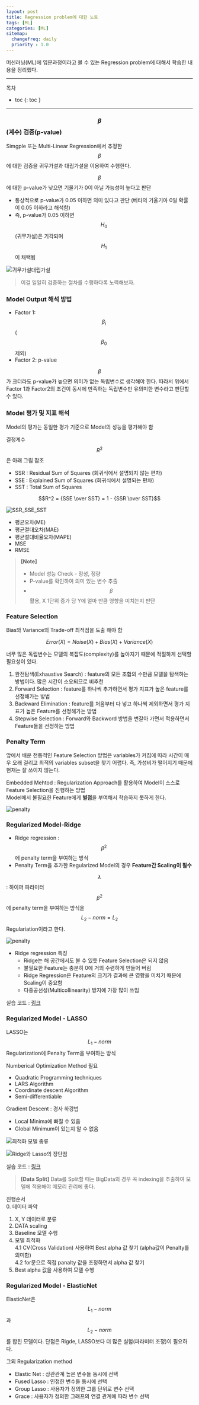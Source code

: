 ```yaml
---
layout: post
title: Regression problem에 대한 노트
tags: [ML]
categories: [ML]
sitemap:
  changefreq: daily
  priority : 1.0
---
```


머신러닝(ML)에 입문과정이라고 볼 수 있는 Regression problem에 대해서 학습한 내용을 정리했다.  

----

목차
- toc
{: toc }

----  

### $${\beta}$$(계수) 검증(p-value)

Simgple 또는 Multi-Linear Regression에서 추정한 $$\beta$$에 대한 검증을 귀무가설과 대립가설을 이용하여 수행한다.  

$${\beta}$$
에 대한 p-value가 낮으면 기울기가 0이 아닐 가능성이 높다고 판단  
- 통상적으로 p-value가 0.05 이하면 의미 있다고 판단 (베타의 기울기아 0일 확률이 0.05 이하라고 해석함)
- 즉, p-value가 0.05 이하면 $$H_0$$(귀무가설)은 기각되며 $$H_1$$이 채택됨  

![귀무가설대립가설](/assets/img/my_photo/ML_0001.png)  

> 이걸 일일히 검증하는 절차를 수행하다록 노력해보자.  

### Model Output 해석 방법  

- Factor 1: $$\beta_i$$($$\beta_0$$ 제외)  
- Factor 2: p-value  

$${\beta}$$ 가 크더라도 p-value가 높으면 의미가 없는 독립변수로 생각해야 한다. 따라서 위에서 Factor 1과 Factor2의 조건이 동시에 만족하는 독립변수만 유의미한 변수라고 판단할 수 있다.  

### Model 평가 및 지표 해석  

Model의 평가는 동일한 평가 기준으로 Model의 성능을 평가해야 함  

결정계수 $$R^2$$은 아래 그림 참조  
- SSR : Residual Sum of Squares (회귀식에서 설명되지 않는 편차)  
- SSE : Explained Sum of Squares (회귀식에서 설명되는 편차)  
- SST : Total Sum of Squares   

$$R^2 = {SSE \over SST} = 1 - {SSR \over SST}$$ 

![SSR_SSE_SST](/assets/img/my_photo/ML_0002.png)  

- 평균오차(ME)  
- 평균절대오차(MAE)  
- 평균절대비율오차(MAPE)  
- MSE  
- RMSE  

> **[Note]**  
> - Model 성능 Check - 정성, 정량  
> - P-value를 확인하여 의미 있는 변수 추출  
> - $$\beta$$ 활용, X 1단위 증가 당 Y에 얼마 만큼 영향을 미치는지 판단  

### Feature Selection  

Bias와 Variance의 Trade-off 최적점을 도출 해야 함  

$$Error(X) = Noise(X) + Bias(X) + Variance(X)$$

너무 많은 독립변수는 모델의 복잡도(complexity)를 높아지기 때문에 적절하게 선택할 필요성이 있다.  

1. 완전탐색(Exhaustive Search) : feature의 모든 조합의 수만큼 모델을 탐색하는 방법이다. 많은 시간이 소요되므로 비추천  
2. Forward Selection : feature를 하나씩 추가하면서 평가 지표가 높은 feature를 선정해가는 방법  
3. Backward Elimination : feature를 처음부터 다 넣고 하나씩 제외하면서 평가 지표가 높은 Feature를 선정해가는 방법  
4. Stepwise Selection : Forward와 Backword 방법을 번갈아 가면서 적용하면서 Feature들을 선정하는 방법   

### Penalty Term  

앞에서 배운 전통적인 Feature Selection 방법은 variables가 커짐에 따라 시간이 매우 오래 걸리고 최적의 variables subset을 찾기 어렵다. 즉, 가성비가 떨어지기 때문에 현재는 잘 쓰이지 않는다.  

Embedded Mehtod : Regularization Approach를 활용하여 Model이 스스로 Feature Selection을 진행하는 방법  
Model에서 불필요한 Feature에게 **벌점**을 부여해서 학습하지 못하게 한다.  

![penalty](/assets/img/my_photo/ML_0003.png)  

### Regularized Model-Ridge  

+ Ridge regression : $$\beta^2$$에 penalty term을 부여하는 방식  
+ Penalty Term을 추가한 Regularized Model의 경우 **Feature간 Scaling이 필수**  

$$\lambda$$ : 하이퍼 파라미터  
$$\beta^2$$에 penalty term을 부여하는 방식을 $$L_2-norm = L_2$$ Regulariation이라고 한다.  

![penalty](/assets/img/my_photo/ML_0004.png)  

+ Ridge regression 특징  
    - Ridge는 해 공간에서도 볼 수 있듯 Feature Selection은 되지 않음  
    - 불필요한 Feature는 충분히 0에 거의 수렴하게 만들어 버림  
    - Ridge Regression은 Feature의 크기가 결과에 큰 영향을 미치기 때문에 Scaling이 중요함  
    - 다중공선성(Multicollinearity) 방지에 가장 많이 쓰임  

실습 코드 : [링크](https://github.com/sooyoung-wind/sooyoung-wind.github.io/blob/main/ipynb/Chap01.07.Regularized%20Model-Ridge%20Code%20%EC%8B%A4%EC%8A%B5.ipynb)

### Regularized Model - LASSO  

LASSO는 $$L_1-norm$$ Regularization에 Penalty Term을 부여하는 방식  

Numberical Optimization Method 필요  
- Quadratic Programming techniques  
- LARS Algorithm  
- Coordinate descent Algorithm  
- Semi-differentiable  

Gradient Descent : 경사 하강법   
- Local Minima에 빠질 수 있음  
- Global Minimum이 있는지 알 수 없음  

![최적화 모델 종류](/assets/img/my_photo/ML_0005.png)   

![Ridge와 Lasso의 장단점](/assets/img/my_photo/ML_0006.png)  

실습 코드 : [링크](https://github.com/sooyoung-wind/sooyoung-wind.github.io/blob/main/ipynb/Chap01.09.Regularized%20Model-LASSO%20Code%20%EC%8B%A4%EC%8A%B5.ipynb)

> **[Data Split]**
> Data를 Split할 때는 BigData의 경우 꼭 indexing을 추출하여 모델에 적용해야 메모리 관리에 좋다.  

진행순서  
0. 데이터 파악  
1. X, Y 데이터로 분류  
2. DATA scaling  
3. Baseline 모델 수행  
4. 모델 최적화  
4.1 CV(Cross Validation) 사용하여 Best alpha 값 찾기 (alpha값이 Penalty를 의미함)  
4.2 for문으로 직접 panalty 값을 조정하면서 alpha 값 찾기  
5. Best alpha 값을 사용하여 모델 수행  

### Regularized Model - ElasticNet  

ElasticNet은 $$L_1-norm$$과 $$L_2-norm$$를 합친 모델이다. 단점은 Rigde, LASSO보다 더 많은 실험(파라미터 조정)이 필요하다.  

그외 Regularization method  
+ Elastic Net : 상관관계 높은 변수들 동시에 선택  
+ Fused Lasso : 인접한 변수들 동시에 선택  
+ Group Lasso : 사용자가 정의한 그룹 단위로 변수 선택  
+ Grace : 사용자가 정의한 그래프의 연결 관계에 따라 변수 선택  


